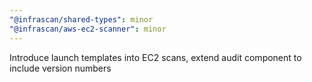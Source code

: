 ```yaml
---
"@infrascan/shared-types": minor
"@infrascan/aws-ec2-scanner": minor
---
```


Introduce launch templates into EC2 scans, extend audit component to include version numbers
